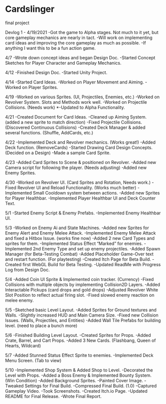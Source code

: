 # Cardslinger
final project

Devlog 1 - 4/19/2021
-Got the game to Alpha stages. Not much to it yet, but core gameplay mechanics are nearly in tact.
-Will work on implementing card ideas and improving the core gameplay as much as possible.
-If anything I want this to be a fun action game.


4/7
-Wrote down concept ideas and began Design Doc.
-Started Concept Sketches for Player Character and Gameplay Mechanics.

4/12
-Finished Design Doc.
-Started Unity Project.

4/14
-Started Card Ideas.
-Worked on Player Movement and Aiming.
-Worked on Player Sprites.

4/19
-Worked on various Sprites. (UI, Projectiles, Enemies, etc.)
-Worked on Revolver System. Slots and Methods work well.
-Worked on Projectile Collisions. (Needs work)
*-Updated to Alpha Functionality.

4/21
-Created Document for Card Ideas.
-Cleaned up Aiming System. (added a new sprite to match direction)
-Fixed Projectile Collisions. (Discovered Continuous Collisions)
-Created Deck Manager & added several functions. (Shuffle, AddCards, etc.)

4/22
-Implemented Deck and Revolver mechanics. (Works great!)
-Added Deck function. (RemoveCards)
-Started Drawing Card Design Concepts. (Decided on a Design)
-Made a sample Card Sprite. 

4/23
-Added Card Sprites to Scene & positioned on Revolver.
-Added new Camera script for following the player. (Needs adjusting)
-Added new Enemy Sprites.

4/30
-Worked on Revolver UI. (Card Sprites and Rotation, Needs work.)
-Fixed Revolver UI and Reload Functionality. (Works much better)
-Implemented Small Cooldown system between actions. 
-Added new Sprites for Player Healthbar.
-Implemented Player Healthbar UI and Deck Counter Text.

5/1
-Started Enemy Script & Enemy Prefabs.
-Implemented Enemy Healthbar UI.

5/3
-Worked on Enemy Ai and State Machines.
-Added new Sprites for Enemy Alert and Enemy Melee Attack.
-Implemented Enemy Melee Attack and fixed a Hitbox Issue. (works fine now)
-Added 2 new Card Types and sprites for them. 
-Implemented Status Effect “Marked” for enemies.
-Implemented 2nd Enemy Type and set up enemy projectiles.
-Added Spawn Manager (for Beta-Testing Combat)
-Added Placeholder Game-Over text and restart function. (For playtesting)
-Created Itch Page for Beta Build.
-Created first WebGL Build for Beta Testing.
-Updated ReadMe with Progress Log from Design Doc.


5/4
-Added Coin UI Sprite & Implemented coin tracker. (Currency)
-Fixed Collisions with multiple objects by implementing Collision2D Layers.
-Added Interactable Pickups (card drops and gold drops)
-Adjusted Revolver White Slot Position to reflect actual firing slot.
-Fixed slowed enemy reaction on melee enemy.

5/5
-Sketched basic Level Layout.
-Added Sprites for Ground textures and Walls.
-Slightly increased HUD and Main Camera Size.
-Fixed new Collision Issues. (Walls, Projectiles, and Entities)
-Added Wall Tile Prefabs for building level. (need to place a bunch more)

5/6
-Finished Building Level Layout.
-Created Sprites for Props.
-Added Crate, Barrel, and Cart Props.
-Added 3 New Cards. (Flashbang, Queen of Hearts, Wildcard)

5/7
-Added Stunned Status Effect Sprite to enemies.
-Implemented Deck Menu Screen. (Tab to view)

5/10
-Implemented Shop System & Added Shop to Level.
-Decorated the Level with Props.
-Added a Boss Enemy & Implemented Bounty System. (Win Condition)
-Added Background Sprites.
-Painted Cover Image.
-Tweaked Settings for Final Build.
-Compressed Final Build. (1.0)
-Captured Gameplay Video.
-Took Screenshots.
-Created Itch.io Page.
-Updated README for Final Release.
-Wrote Final Report.



